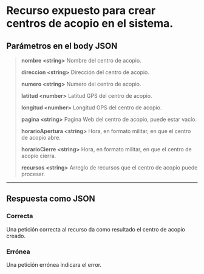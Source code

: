 # Recurso expuesto para crear centros de acopio en el sistema.
## Parámetros en el body JSON

> **nombre \<string>** Nombre del centro de acopio.
> 
> **direccion \<string>** Dirección del centro de acopio.
> 
> **numero \<string>** Numero del centro de acopio.
>
> **latitud \<number>** Latitud GPS del centro de acopio.
> 
> **longitud \<number>** Longitud GPS del centro de acopio.
> 
> **pagina \<string>** Pagina Web del centro de acopio, puede estar vacío.
> 
> **horarioApertura \<string>** Hora, en formato militar, en que el centro de acopio abre.
> 
> **horarioCierre \<string>** Hora, en formato militar, en que el centro de acopio cierra.
>
> **recursos \<string>** Arreglo de recursos que el centro de acopio puede procesar.
---------
## Respuesta como JSON
### Correcta
Una petición correcta al recurso da como resultado el centro de acopio creado.
### Errónea
Una petición errónea indicara el error.